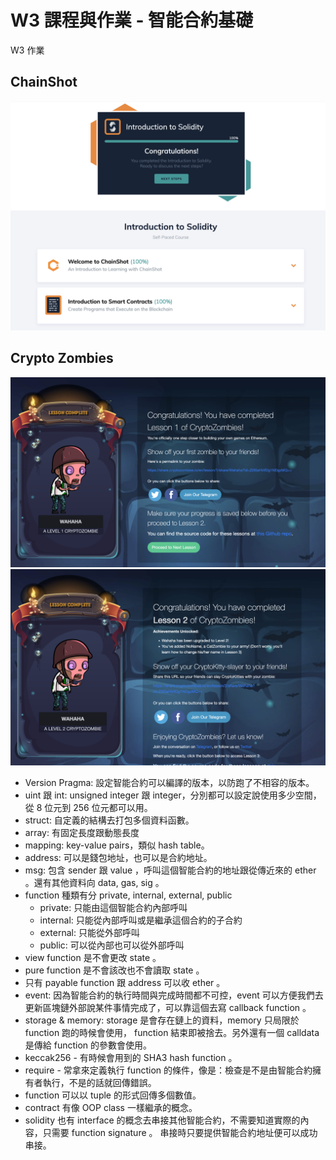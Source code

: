 # W3 課程與作業 - 智能合約基礎
W3 作業

## ChainShot

![ChainShot](screenshots/chainshot.png)

## Crypto Zombies

![Crypto Zombies Lesson 1](screenshots/crypto-zombies-lesson-1.png)
![Crypto Zombies Lesson 2](screenshots/crypto-zombies-lesson-2.png)

- Version Pragma: 設定智能合約可以編譯的版本，以防跑了不相容的版本。
- uint 跟 int: unsigned integer 跟 integer，分別都可以設定說使用多少空間，從 8 位元到 256 位元都可以用。
- struct: 自定義的結構去打包多個資料函數。
- array: 有固定長度跟動態長度
- mapping: key-value pairs，類似 hash table。
- address: 可以是錢包地址，也可以是合約地址。
- msg: 包含 sender 跟 value ，呼叫這個智能合約的地址跟從傳近來的 ether 。還有其他資料向 data, gas, sig 。
- function 種類有分 private, internal, external, public
  - private: 只能由這個智能合約內部呼叫
  - internal: 只能從內部呼叫或是繼承這個合約的子合約
  - external: 只能從外部呼叫
  - public: 可以從內部也可以從外部呼叫
- view function 是不會更改 state 。
- pure function 是不會該改也不會讀取 state 。
- 只有 payable function 跟 address 可以收 ether 。
- event: 因為智能合約的執行時間與完成時間都不可控，event 可以方便我們去更新區塊鏈外部說某件事情完成了，可以靠這個去寫 callback function 。
- storage & memory: storage 是會存在鏈上的資料，memory 只局限於 function 跑的時候會使用， function 結束即被捨去。另外還有一個 calldata 是傳給 function 的參數會使用。
- keccak256 - 有時候會用到的 SHA3 hash function 。
- require - 常拿來定義執行 function 的條件，像是：檢查是不是由智能合約擁有者執行，不是的話就回傳錯誤。
- function 可以以 tuple 的形式回傳多個數值。
- contract 有像 OOP class 一樣繼承的概念。
- solidity 也有 interface 的概念去串接其他智能合約，不需要知道實際的內容，只需要 function signature 。 串接時只要提供智能合約地址便可以成功串接。
